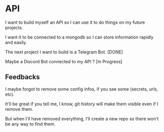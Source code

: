# API

I want to build myself an API so I can use it to do things on my future projects.

I want it to be connected to a mongodb so I can store information rapidly and easily.

The next project I want to build is a Telegram Bot. \[DONE\]

Maybe a Discord Bot connected to my API ? \[In Progress\]

## Feedbacks

I maybe forgot to remove some config infos, if you see some (secrets, urls, etc).

It'll be great if you tell me, I know, git history will make them visible even if
I remove them.

But when I'll have removed everything, I'll create a new repo so there won't be any way to find them.
